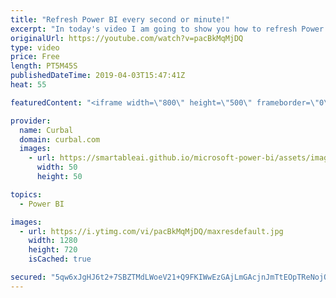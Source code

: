 ```yaml
---
title: "Refresh Power BI every second or minute!"
excerpt: "In today's video I am going to show you how to refresh Power BI every minute or any interval you yet :). As with everything, there are some limitations but it doesnt require a premium license.  #curbal #powerbi  Link to the blog post: https://bigintsolutions.com/2019/03/29/refresh-power-bi-report-every-min-and-show-on-a-tv/"
originalUrl: https://youtube.com/watch?v=pacBkMqMjDQ
type: video
price: Free
length: PT5M45S
publishedDateTime: 2019-04-03T15:47:41Z
heat: 55

featuredContent: "<iframe width=\"800\" height=\"500\" frameborder=\"0\" src=\"https://www.youtube.com/embed/pacBkMqMjDQ\" allow=\"accelerometer; autoplay; encrypted-media; gyroscope; picture-in-picture\" allowfullscreen></iframe>"

provider:
  name: Curbal
  domain: curbal.com
  images:
    - url: https://smartableai.github.io/microsoft-power-bi/assets/images/organizations/curbal.com-50x50.jpg
      width: 50
      height: 50

topics:
  - Power BI

images:
  - url: https://i.ytimg.com/vi/pacBkMqMjDQ/maxresdefault.jpg
    width: 1280
    height: 720
    isCached: true

secured: "5qw6xJgHJ6t2+7SBZTMdLWoeV21+Q9FKIWwEzGAjLmGAcjnJmTtEOpTReNojOfn3qYRKPJqBJ7DuGlDlwLDNDH4fhJedrxIfgpktUJsUjMQ4pOgyWgDeOqAgu/tD3/pwAs0v+/8o9vYquGjFA0pNvlR/qwm6uuZRdB3pZlamOCGqqYCHGcHZK8Ch/6p57ec5+eOxFvZmgJNUrbCOeQ0N+0QEKEfx+QUD17ndsMVuSnch7X2pU1+62H6DusrSo7G0BSBpC+lc0a4CT+rtgAHBhySWZd+v7LPsmThtmEtfapmxsdEibz/LX/obDlFHFDO0Hi1tnSfk3gzdxnEYfTovrlX7rmXh0RGZklFF9ZCjRymZFLovA4vjWGxTNqNYyYYvQqlzl1GNi/YUdicZUvLhdyoIQAcwxWri5vY13vYGplI=;Td+qZDk6kjVM1ZRps6RBVA=="
---
```


